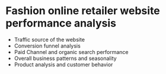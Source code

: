 # Fashion online retailer website performance analysis 

  - Traffic source of the website 
  - Conversion funnel analysis
  - Paid Channel and organic search performance 
  - Overall business patterns and seasonality 
  - Product analysis and customer behavior 

